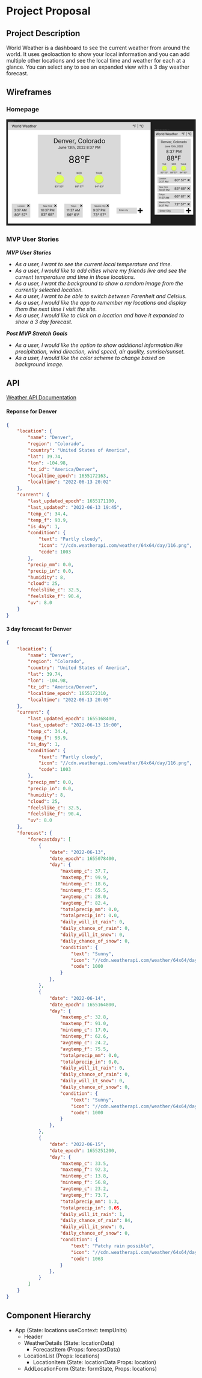 # Project Proposal

## Project Description

World Weather is a dashboard to see the current weather from around the world. It uses geoloaction to show your local information and you can add multiple other locations and see the local time and weather for each at a glance. You can select any to see an expanded view with a 3 day weather forecast.

## Wireframes

### Homepage
![wireframe](https://github.com/devinkr/world-weather/blob/main/planning/wireframe.png)

### MVP User Stories

_**MVP User Stories**_
- _As a user, I want to see the current local temperature and time._
- _As a user, I would like to add cities where my friends live and see the current temperature and time in those locations._
- _As a user, I want the background to show a random image from the currently selected location._
- _As a user, I want to be able to switch between Farenheit and Celsius._
- _As a user, I would like the app to remember my locations and display them the next time I visit the site._
- _As a user, I would like to click on a location and have it expanded to show a 3 day forecast._

_**Post MVP Stretch Goals**_
- _As a user, I would like the option to show additional information like precipitation, wind direction, wind speed, air quality, sunrise/sunset._
- _As a user, I would like the color scheme to change based on background image._

## API

[Weather API Documentation](https://www.weatherapi.com/docs/)

#### Reponse for Denver
```json
{
    "location": {
        "name": "Denver",
        "region": "Colorado",
        "country": "United States of America",
        "lat": 39.74,
        "lon": -104.98,
        "tz_id": "America/Denver",
        "localtime_epoch": 1655172163,
        "localtime": "2022-06-13 20:02"
    },
    "current": {
        "last_updated_epoch": 1655171100,
        "last_updated": "2022-06-13 19:45",
        "temp_c": 34.4,
        "temp_f": 93.9,
        "is_day": 1,
        "condition": {
            "text": "Partly cloudy",
            "icon": "//cdn.weatherapi.com/weather/64x64/day/116.png",
            "code": 1003
        },
        "precip_mm": 0.0,
        "precip_in": 0.0,
        "humidity": 8,
        "cloud": 25,
        "feelslike_c": 32.5,
        "feelslike_f": 90.4,
        "uv": 8.0
    }
}
```

#### 3 day forecast for Denver
```json
{
    "location": {
        "name": "Denver",
        "region": "Colorado",
        "country": "United States of America",
        "lat": 39.74,
        "lon": -104.98,
        "tz_id": "America/Denver",
        "localtime_epoch": 1655172310,
        "localtime": "2022-06-13 20:05"
    },
    "current": {
        "last_updated_epoch": 1655168400,
        "last_updated": "2022-06-13 19:00",
        "temp_c": 34.4,
        "temp_f": 93.9,
        "is_day": 1,
        "condition": {
            "text": "Partly cloudy",
            "icon": "//cdn.weatherapi.com/weather/64x64/day/116.png",
            "code": 1003
        },
        "precip_mm": 0.0,
        "precip_in": 0.0,
        "humidity": 8,
        "cloud": 25,
        "feelslike_c": 32.5,
        "feelslike_f": 90.4,
        "uv": 8.0
    },
    "forecast": {
        "forecastday": [
            {
                "date": "2022-06-13",
                "date_epoch": 1655078400,
                "day": {
                    "maxtemp_c": 37.7,
                    "maxtemp_f": 99.9,
                    "mintemp_c": 18.6,
                    "mintemp_f": 65.5,
                    "avgtemp_c": 28.0,
                    "avgtemp_f": 82.4,
                    "totalprecip_mm": 0.0,
                    "totalprecip_in": 0.0,
                    "daily_will_it_rain": 0,
                    "daily_chance_of_rain": 0,
                    "daily_will_it_snow": 0,
                    "daily_chance_of_snow": 0,
                    "condition": {
                        "text": "Sunny",
                        "icon": "//cdn.weatherapi.com/weather/64x64/day/113.png",
                        "code": 1000
                    }
                },
            },
            {
                "date": "2022-06-14",
                "date_epoch": 1655164800,
                "day": {
                    "maxtemp_c": 32.8,
                    "maxtemp_f": 91.0,
                    "mintemp_c": 17.0,
                    "mintemp_f": 62.6,
                    "avgtemp_c": 24.2,
                    "avgtemp_f": 75.5,
                    "totalprecip_mm": 0.0,
                    "totalprecip_in": 0.0,
                    "daily_will_it_rain": 0,
                    "daily_chance_of_rain": 0,
                    "daily_will_it_snow": 0,
                    "daily_chance_of_snow": 0,
                    "condition": {
                        "text": "Sunny",
                        "icon": "//cdn.weatherapi.com/weather/64x64/day/113.png",
                        "code": 1000
                    }
                },
            },
            {
                "date": "2022-06-15",
                "date_epoch": 1655251200,
                "day": {
                    "maxtemp_c": 33.5,
                    "maxtemp_f": 92.3,
                    "mintemp_c": 13.8,
                    "mintemp_f": 56.8,
                    "avgtemp_c": 23.2,
                    "avgtemp_f": 73.7,
                    "totalprecip_mm": 1.3,
                    "totalprecip_in": 0.05,
                    "daily_will_it_rain": 1,
                    "daily_chance_of_rain": 84,
                    "daily_will_it_snow": 0,
                    "daily_chance_of_snow": 0,
                    "condition": {
                        "text": "Patchy rain possible",
                        "icon": "//cdn.weatherapi.com/weather/64x64/day/176.png",
                        "code": 1063
                    }
                },
            }
        ]
    }
}
```

## Component Hierarchy

- App (State: locations useContext: tempUnits)
  - Header
  - WeatherDetails (State: locationData)
    - ForecastItem (Props: forecastData)
  - LocationList (Props: locations)
    - LocationItem (State: locationData Props: location)
  - AddLocationForm (State: formState, Props: locations)

